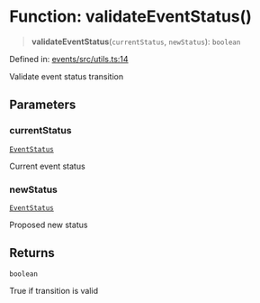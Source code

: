 # Function: validateEventStatus()

> **validateEventStatus**(`currentStatus`, `newStatus`): `boolean`

Defined in: [events/src/utils.ts:14](https://github.com/happyvertical/smrt/blob/71a16025d52b026725fd522a392015e67e1d6489/packages/events/src/utils.ts#L14)

Validate event status transition

## Parameters

### currentStatus

[`EventStatus`](../type-aliases/EventStatus.md)

Current event status

### newStatus

[`EventStatus`](../type-aliases/EventStatus.md)

Proposed new status

## Returns

`boolean`

True if transition is valid
